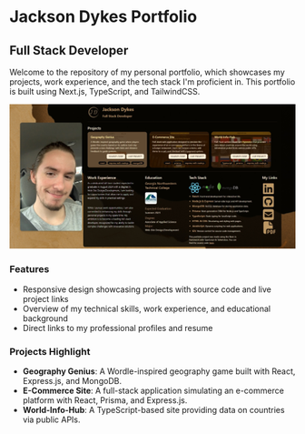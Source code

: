 # Jackson Dykes Portfolio

## Full Stack Developer

Welcome to the repository of my personal portfolio, which showcases my projects, work experience, and the tech stack I'm proficient in. This portfolio is built using Next.js, TypeScript, and TailwindCSS.

![Jackson Dykes](./public/screenshot.jpg "Jackson Dykes")

### Features

- Responsive design showcasing projects with source code and live project links
- Overview of my technical skills, work experience, and educational background
- Direct links to my professional profiles and resume

### Projects Highlight

- **Geography Genius**: A Wordle-inspired geography game built with React, Express.js, and MongoDB.
- **E-Commerce Site**: A full-stack application simulating an e-commerce platform with React, Prisma, and Express.js.
- **World-Info-Hub**: A TypeScript-based site providing data on countries via public APIs.
